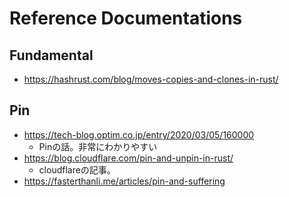 # Reference Documentations

## Fundamental

* https://hashrust.com/blog/moves-copies-and-clones-in-rust/

## Pin

* https://tech-blog.optim.co.jp/entry/2020/03/05/160000
  * Pinの話。非常にわかりやすい
* https://blog.cloudflare.com/pin-and-unpin-in-rust/
  * cloudflareの記事。
* https://fasterthanli.me/articles/pin-and-suffering

